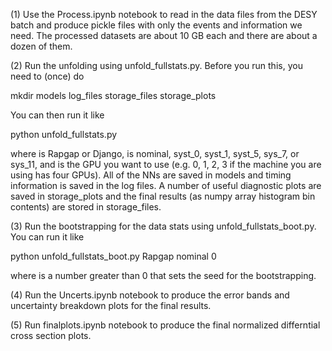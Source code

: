 (1) Use the Process.ipynb notebook to read in the data files from the DESY batch and produce pickle files with only the events and information we need.  The processed datasets are about 10 GB each and there are about a dozen of them.

(2) Run the unfolding using unfold_fullstats.py.  Before you run this, you need to (once) do

mkdir models log_files storage_files storage_plots

You can then run it like

python unfold_fullstats.py <mc> <syst> <GPU>
    
where <mc> is Rapgap or Django, <syst> is nominal, syst_0, syst_1, syst_5, sys_7, or sys_11, and <GPU> is the GPU you want to use (e.g. 0, 1, 2, 3 if the machine you are using has four GPUs).  All of the NNs are saved in models and timing information is saved in the log files.  A number of useful diagnostic plots are saved in storage_plots and the final results (as numpy array histogram bin contents) are stored in storage_files.
    
(3) Run the bootstrapping for the data stats using unfold_fullstats_boot.py.  You can run it like
    
python unfold_fullstats_boot.py Rapgap nominal 0 <boostrap>
    
where <bootstrap> is a number greater than 0 that sets the seed for the bootstrapping.
    
(4) Run the Uncerts.ipynb notebook to produce the error bands and uncertainty breakdown plots for the final results.
    
(5) Run finalplots.ipynb notebook to produce the final normalized differntial cross section plots.